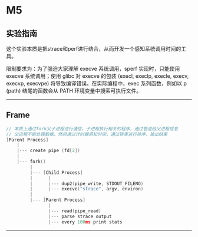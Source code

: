 # M5

## 实验指南

这个实验本质是把strace和perf进行结合，从而开发一个感知系统调用时间的工具。

限制要求为：为了强迫大家理解 execve 系统调用，sperf 实现时，只能使用 execve 系统调用；使用 glibc 对 execve 的包装 (execl, execlp, execle, execv, execvp, execvpe) 将导致编译错误。在实际编程中，exec 系列函数，例如以 p (path) 结尾的函数会从 PATH 环境变量中搜索可执行文件。

---

## Frame

```c
// 本质上通过fork父子进程进行通信，子进程执行相关的程序，通过管道给父进程信息
// 父进程不断处理数据，然后通过计时器感知时间，通过链表进行排序，输出结果
[Parent Process]
    |
    |--- create pipe (fd[2])
    |
    |--- fork()
         |
         |--- [Child Process]
         |      |
         |      |--- dup2(pipe_write, STDOUT_FILENO)
         |      |--- execve("strace", argv, environ)
         |
         |--- [Parent Process]
                |
                |--- read(pipe_read)
                |--- parse strace output
                |--- every 100ms print stats
```

---


